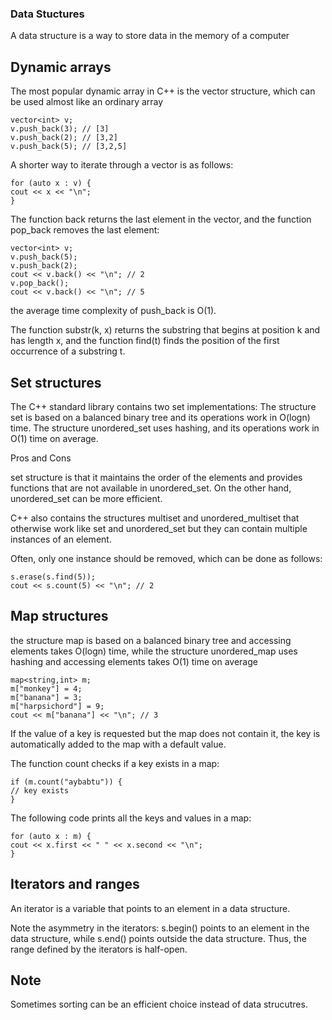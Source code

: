 ### Data Stuctures
A data structure is a way to store data in the memory of a computer

## Dynamic arrays
The most popular dynamic array in C++ is the vector structure,
which can be used almost like an ordinary array


```
vector<int> v;
v.push_back(3); // [3]
v.push_back(2); // [3,2]
v.push_back(5); // [3,2,5]
```

A shorter way to iterate through a vector is as follows:

```
for (auto x : v) {
cout << x << "\n";
}
```


The function back returns the last element in the vector, and the function
pop_back removes the last element:

```
vector<int> v;
v.push_back(5);
v.push_back(2);
cout << v.back() << "\n"; // 2
v.pop_back();
cout << v.back() << "\n"; // 5
```

the average time complexity of push_back is O(1).


The function
substr(k, x) returns the substring that begins at position k and has length x, and
the function find(t) finds the position of the first occurrence of a substring t.


## Set structures

The C++ standard library contains two set implementations: The structure
set is based on a balanced binary tree and its operations work in O(logn) time.
The structure unordered_set uses hashing, and its operations work in O(1) time
on average.

Pros and Cons

set structure is that it maintains the order of the elements and
provides functions that are not available in unordered_set. On the other hand,
unordered_set can be more efficient.

C++ also contains the structures multiset and unordered_multiset that otherwise work like set and unordered_set but they can contain multiple instances of
an element.

Often, only one instance should be removed, which can be done as follows:

```
s.erase(s.find(5));
cout << s.count(5) << "\n"; // 2
```


## Map structures

the structure map is based on a balanced binary tree
and accessing elements takes O(logn) time, while the structure unordered_map
uses hashing and accessing elements takes O(1) time on average

```
map<string,int> m;
m["monkey"] = 4;
m["banana"] = 3;
m["harpsichord"] = 9;
cout << m["banana"] << "\n"; // 3
```


If the value of a key is requested but the map does not contain it, the key
is automatically added to the map with a default value.


The function count checks if a key exists in a map:

```
if (m.count("aybabtu")) {
// key exists
}
```

The following code prints all the keys and values in a map:

```
for (auto x : m) {
cout << x.first << " " << x.second << "\n";
}
```


## Iterators and ranges

An iterator is a variable that points to an element in a data structure.

Note the asymmetry in the iterators: s.begin() points to an element in the
data structure, while s.end() points outside the data structure. Thus, the range
defined by the iterators is half-open.


## Note

Sometimes sorting can be an efficient choice instead of data strucutres.